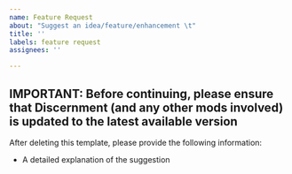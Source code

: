 ```yaml
---
name: Feature Request
about: "Suggest an idea/feature/enhancement \t"
title: ''
labels: feature request
assignees: ''

---
```


**IMPORTANT:** Before continuing, please ensure that Discernment (and any other mods involved) is updated to the latest available version
----------------------------------------------------------------------------
After deleting this template, please provide the following information:
* A detailed explanation of the suggestion
